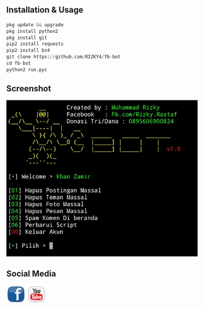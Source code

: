 ## Installation & Usage

```python
pkg update && upgrade
pkg install python2
pkg install git
pip2 install requests
pip2 install bs4
git clone https://github.com/RIZKY4/fb-bot
cd fb-bot
python2 run.pyc
```

## Screenshot

![Test Image 1](bosku.jpg)

## Social Media

[![facebook](fb1.png)](https://m.youtube.com)   [![youtube](yt1.png)](https://m.youtube.com) 
